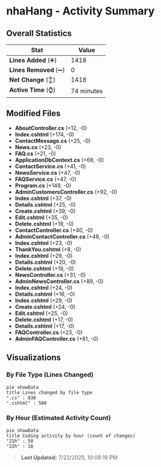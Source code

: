 # nhaHang - Activity Summary 

## Overall Statistics

| Stat                   | Value                                                             |
| ---------------------- | ----------------------------------------------------------------- |
| **Lines Added** (➕)   | 1418                                          |
| **Lines Removed** (➖) | 0                                        |
| **Net Change** (↕)    | 1418                |
| **Active Time** (⌚)   | 74 minutes |


## Modified Files
- **AboutController.cs** (+12, -0)
- **Index.cshtml** (+174, -0)
- **ContactMessage.cs** (+25, -0)
- **News.cs** (+23, -0)
- **FAQ.cs** (+21, -0)
- **ApplicationDbContext.cs** (+69, -0)
- **ContactService.cs** (+41, -0)
- **NewsService.cs** (+47, -0)
- **FAQService.cs** (+47, -0)
- **Program.cs** (+149, -0)
- **AdminCustomersController.cs** (+92, -0)
- **Index.cshtml** (+37, -0)
- **Details.cshtml** (+25, -0)
- **Create.cshtml** (+39, -0)
- **Edit.cshtml** (+35, -0)
- **Delete.cshtml** (+19, -0)
- **ContactController.cs** (+40, -0)
- **AdminContactController.cs** (+48, -0)
- **Index.cshtml** (+23, -0)
- **ThankYou.cshtml** (+8, -0)
- **Index.cshtml** (+29, -0)
- **Details.cshtml** (+20, -0)
- **Delete.cshtml** (+19, -0)
- **NewsController.cs** (+31, -0)
- **AdminNewsController.cs** (+89, -0)
- **Index.cshtml** (+24, -0)
- **Details.cshtml** (+16, -0)
- **Index.cshtml** (+29, -0)
- **Create.cshtml** (+24, -0)
- **Edit.cshtml** (+25, -0)
- **Delete.cshtml** (+17, -0)
- **Details.cshtml** (+17, -0)
- **FAQController.cs** (+23, -0)
- **AdminFAQController.cs** (+81, -0)

## Visualizations

### By File Type (Lines Changed)

```mermaid
pie showData
title Lines changed by file type
".cs" : 838
".cshtml" : 580
```

### By Hour (Estimated Activity Count)

```mermaid
pie showData
title Coding activity by hour (count of changes)
"21h" : 50
"22h" : 18
```


> **Last Updated:** 7/22/2025, 10:09:19 PM
